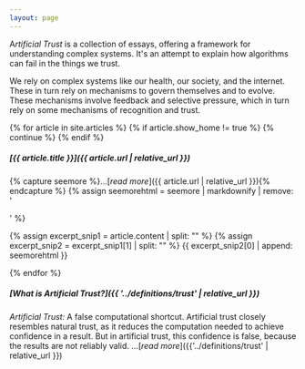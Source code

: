 ```yaml
---
layout: page
---
```


<p class="drop-cap">A<em>rtificial Trust</em> is a collection of
essays, offering a framework for understanding complex systems. It's
an attempt to explain how algorithms can fail in the things we
trust.</p>

We rely on complex systems like our health, our society, and the internet.
These in turn rely on mechanisms to govern themselves and to
evolve. These mechanisms involve feedback and selective pressure,
which in turn rely on some mechanisms of recognition and trust. 


{% for article in site.articles %}
{% if article.show_home != true %}
{% continue %}
{% endif %}
    
<p class="mt-4"></p>

##### [{{ article.title }}]({{ article.url | relative_url }})

{% capture seemore %}...[*read more*]({{ article.url | relative_url }}){% endcapture %}
{% assign seemorehtml = seemore | markdownify | remove: '<p>'  %}

{% assign excerpt_snip1 = article.content | split: "<!-- start_excerpt -->" %}
{% assign excerpt_snip2 = excerpt_snip1[1] | split: "<!-- end_excerpt -->" %}
{{ excerpt_snip2[0] | append: seemorehtml }}

{% endfor %}

<p class="mt-4"></p>

##### [What is Artificial Trust?]({{ '../definitions/trust' | relative_url }})

*Artificial Trust:* A false computational
shortcut. Artificial trust closely resembles natural trust, as it
reduces the computation needed to achieve confidence in a
result. But in artificial trust, this confidence is false, because
the results are not reliably valid.
...[*read more*]({{'../definitions/trust' | relative_url }})
